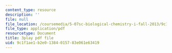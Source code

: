 ```yaml
---
content_type: resource
description: ''
file: null
file_location: /coursemedia/5-07sc-biological-chemistry-i-fall-2013/9c1f1ae1b2e01384015783e061e63419_wyT7EFJlBak.pdf
file_type: application/pdf
resourcetype: Document
title: 3play pdf file
uid: 9c1f1ae1-b2e0-1384-0157-83e061e63419
---
```

